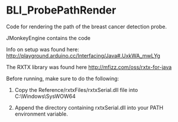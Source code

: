 BLI_ProbePathRender
===================

Code for rendering the path of the breast cancer detection probe. 

JMonkeyEngine contains the code
 
Info on setup was found here:
http://playground.arduino.cc/Interfacing/Java#.UxkWA_mwLYg
 
The RXTX library was found here
http://mfizz.com/oss/rxtx-for-java

Before running, make sure to do the following:

1. Copy the Reference/rxtxFiles/rxtxSerial.dll file into C:\Windows\SysWOW64

2. Append the directory containing rxtxSerial.dll into your PATH environment variable.
